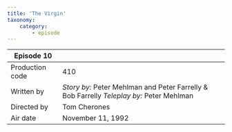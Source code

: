 ```yaml
---
title: 'The Virgin'
taxonomy:
    category:
        - episode
---
```


| Episode 10 | |
|-----------------|--------------------------------|
| Production code | 410                            |
| Written by      | _Story by:_ Peter Mehlman and Peter Farrelly & Bob Farrelly _Teleplay by:_ Peter Mehlman |
| Directed by     | Tom Cherones                   |
| Air date        | November 11, 1992                   |
